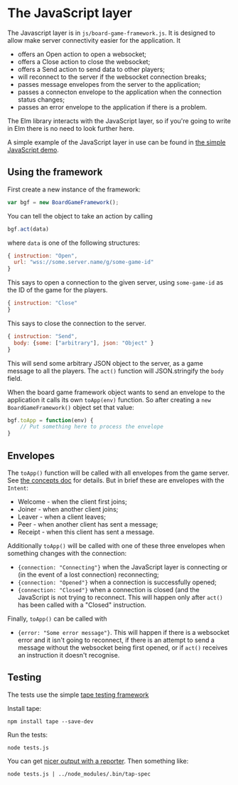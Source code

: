# The JavaScript layer

The Javascript layer is in `js/board-game-framework.js`.
It is designed to allow make server connectivity easier for
the application. It
* offers an Open action to open a websocket;
* offers a Close action to close the websocket;
* offers a Send action to send data to other players;
* will reconnect to the server if the websocket connection breaks;
* passes message envelopes from the server to the application;
* passes a connecton envelope to the application when the connection
  status changes;
* passes an error envelope to the application if there is a problem.

The Elm library interacts with the JavaScript layer, so if you're
going to write in Elm there is no need to look further here.

A simple example of the JavaScript layer in use can be found in
[the simple JavaScript demo](../examples/simple-data-demo/data-demo-js.html).

## Using the framework

First create a new instance of the framework:
```js
var bgf = new BoardGameFramework();
```
You can tell the object to take an action by calling

```js
bgf.act(data)
```

where `data` is one of the following structures:

```js
{ instruction: "Open",
  url: "wss://some.server.name/g/some-game-id"
}
```
This says to open a connection to the given server, using `some-game-id`
as the ID of the game for the players.

```js
{ instruction: "Close"
}
```
This says to close the connection to the server.

```js
{ instruction: "Send",
  body: {some: ["arbitrary"], json: "Object" }
}
```
This will send some arbitrary JSON object to the server, as a game message
to all the players. The `act()` function will JSON.stringify the `body`
field.

When the board game framework object wants to send an envelope to
the application it calls its own `toApp(env)` function. So after
creating a `new BoardGameFramework()` object set that value:
```js
bgf.toApp = function(env) {
    // Put something here to process the envelope
}
```
## Envelopes

The `toApp()` function will be called with all envelopes from the game server.
See [the concepts doc](concepts.md) for details. But in brief these are
envelopes with the `Intent`:
* Welcome - when the client first joins;
* Joiner - when another client joins;
* Leaver - when a client leaves;
* Peer - when another client has sent a message;
* Receipt - when this client has sent a message.

Additionally `toApp()` will be called with one of these three envelopes when
something changes with the connection:
* `{connection: "Connecting"}` when the JavaScript layer is connecting or
  (in the event of a lost connection) reconnecting;
* `{connection: "Opened"}` when a connection is successfully opened;
* `{connection: "Closed"}` when a connection is closed (and the JavaScript
  is not trying to reconnect. This will happen only after `act()` has been
  called with a "Closed" instruction.

Finally, `toApp()` can be called with
* `{error: "Some error message"}`. This will happen if there is a
  websocket error and it isn't going to reconnect, if there is an
  attempt to send a message without the websocket being first opened,
  or if `act()` receives an instruction it doesn't recognise.

## Testing

The tests use the simple
[tape testing framework](https://github.com/substack/tape)

Install tape:
```
npm install tape --save-dev
```

Run the tests:
```
node tests.js
```

You can get [nicer output with a
reporter](https://github.com/substack/tape#pretty-reporters).
Then something like:
```
node tests.js | ../node_modules/.bin/tap-spec
```
